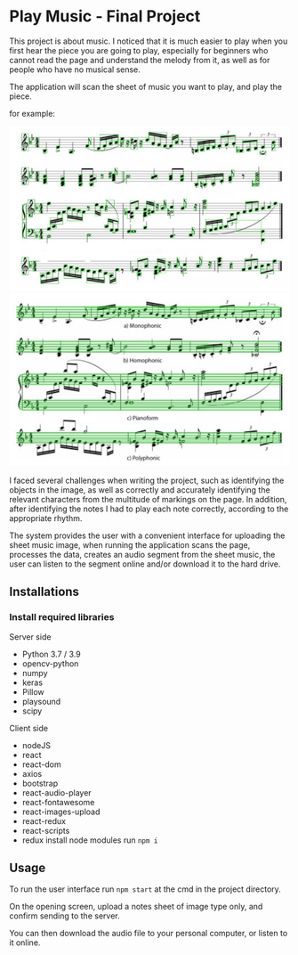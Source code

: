 # Play Music - Final Project
This project is about music. I noticed that it is much easier to play when you first hear the piece you are going to play, especially for beginners who cannot read the page and understand the melody from it, as well as for people who have no musical sense.

The application will scan the sheet of music you want to play, and play the piece.

for example:

![detect objects](https://github.com/LeahSoftwareDev/FinalProject/blob/main/ServerSide/pict/all%20objects%20detection.jpg)
![detect lines](https://github.com/LeahSoftwareDev/FinalProject/blob/main/ServerSide/pict/result%20lines.jpg)

I faced several challenges when writing the project, such as identifying the objects in the image, as well as correctly and accurately identifying the relevant characters from the multitude of markings on the page. In addition, after identifying the notes I had to play each note correctly, according to the appropriate rhythm.

The system provides the user with a convenient interface for uploading the sheet music image, when running the application scans the page, processes the data, creates an audio segment from the sheet music, the user can listen to the segment online and/or download it to the hard drive.

## Installations

### Install required libraries

Server side
- Python 3.7 / 3.9
- opencv-python
- numpy
- keras
- Pillow
- playsound
- scipy

Client side
- nodeJS
- react
- react-dom
- axios
- bootstrap
- react-audio-player
- react-fontawesome
- react-images-upload
- react-redux
- react-scripts
- redux
install node modules run `npm i`


## Usage
To run the user interface run `npm start` at the cmd in the project directory.

On the opening screen, upload a notes sheet of image type only, and confirm sending to the server.

You can then download the audio file to your personal computer, or listen to it online.


